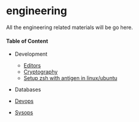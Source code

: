 engineering
===========================

All the engineering related materials will be go here.


#### Table of Content

- Development
  - [Editors]()
  - [Cryptography](https://github.com/team-avesta/wiki/blob/master/engineering/development/cryptography/README.md)
  - [Setup zsh with antigen in linux/ubuntu](https://github.com/team-avesta/wiki/blob/master/engineering/development/zsh%20with%20antigen/installing_zsh_with_antigen.md)
- Databases
- [Devops](https://github.com/team-avesta/wiki/tree/master/engineering/devops)

- [Sysops](https://github.com/team-avesta/wiki/tree/master/engineering/sysops)
